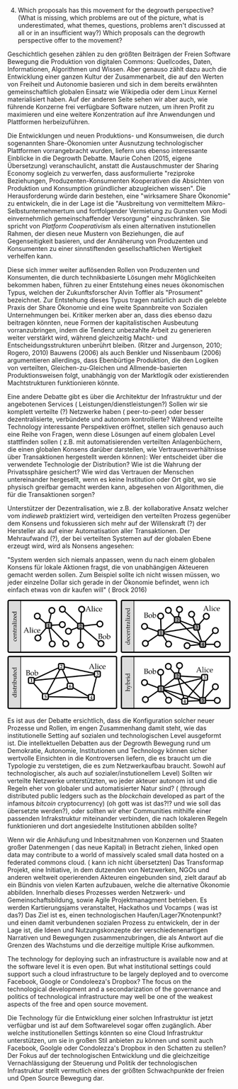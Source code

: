4. Which proposals has this movement for the degrowth perspective? (What is missing, which problems are out of the picture, what is underestimated, what themes, questions, problems aren't discussed at all or in an insufficient way?) Which proposals can the degrowth perspective offer to the movement?

Geschichtlich gesehen zählen zu den größten Beiträgen der Freien Software Bewegung die Produktion von digitalen Commons: Quellcodes, Daten, Informationen, Algorithmen und Wissen. Aber genauso zählt dazu auch die Entwicklung einer ganzen Kultur der Zusammenarbeit, die auf den Werten von Freiheit und Autonomie basieren und sich in dem bereits erwähnten gemeinschaftlich globalen Einsatz wie Wikipedia oder dem Linux Kernel materialisiert haben.
Auf der anderen Seite sehen wir aber auch, wie führende Konzerne frei verfügbare Software nutzen, um ihren Profit zu maximieren und eine weitere Konzentration auf ihre Anwendungen und Plattformen herbeizuführen.

Die Entwicklungen und neuen Produktions- und Konsumweisen, die durch sogenannten Share-Ökonomien unter Ausnutzung technologischer Plattformen vorrangebracht wurden, liefern uns ebenso interessante Einblicke in die Degrowth Debatte. Maurie Cohen (2015, eigene Übersetzung) veranschaulicht, anstatt die Austauschmuster der Sharing Economy sogleich zu verwerfen, dass ausformulierte "reziproke Beziehungen, Produzenten-Konsumenten Kooperativen die Absichten von Produktion und Konsumption gründlicher abzugleichen wissen". Die Herausforderung würde darin bestehen, eine "wirksamere Share Ökonomie" zu entwickeln, die in der Lage ist die "Ausbreitung von vermitteltem Mikro-Selbstunternehmertum und fortfolgender Vermietung zu Gunsten von Modi einvernehmlich gemeinschaffender Versorgung" einzuschränken.
Sie spricht von *Platform Cooperativism* als einen alternativen  instutionellen Rahmen, der diesen neue Mustern von Beziehungen, die auf Gegenseitigkeit basieren, und der Annäherung von Produzenten und Konsumenten zu einer sinnstiftenden gesellschaftlichen Wertigkeit verhelfen kann.

Diese sich immer weiter auflösenden Rollen von Produzenten und Konsumenten, die durch technikbasierte Lösungen mehr Möglichkeiten bekommen haben, führen zu einer Entstehung eines neues ökonomischen Typus, welchen der Zukunftsforscher Alvin Toffler als "Prosument" bezeichnet. Zur Entstehung dieses Typus tragen natürlich auch die gelebte Praxis der Share Ökonomie und eine weite Spannbreite von Sozialen Unternehmungen bei. Kritiker merken aber an, dass dies ebenso dazu beitragen könnten, neue Formen der kapitalistischen Ausbeutung vorranzubringen, indem die Tendenz unbezahlte Arbeit zu generieren weiter verstärkt wird, während gleichzeitig Macht- und Entscheidungsstrukturen unberührt bleiben. (Ritzer and Jurgenson, 2010; Rogero, 2010)
Bauwens (2006) als auch Benkler und Nissenbaum (2006) argumentieren allerdings, dass Ebenbürtige Produktion, die den Logiken von verteilten, Gleichen-zu-Gleichen und Allmende-basierten Produktionsweisen folgt, unabhängig von der Marktlogik oder existierenden Machtstrukturen funktionieren könnte.

Eine andere Debatte gibt es über die Architektur der Infrastruktur und der angebotenen Services ( Leistungen/dienstleistungen?)
Sollen wir sie komplett verteilte (?) Netzwerke haben ( peer-to-peer) oder besser dezentralisierte, verbündete und autonom kontrollierte? Während verteilte Technology interessante Perspektiven eröffnet, stellen sich genauso auch eine Reihe von Fragen, wenn diese Lösungen auf einem globalen Level stattfinden sollen ( z.B. mit automatisierenden verteilten Anlagenbüchern, die einen globalen Konsens darüber darstellen, wie Vertrauensverhältnisse über Transaktionen hergestellt werden können): Wer entscheidet über die verwendete Technologie der Distribution? Wie ist die Wahrung der Privatssphäre gesichert? Wie wird das Vertrauen der Menschen untereinander hergesellt, wenn es keine Institution oder Ort gibt, wo sie physisch greifbar gemacht werden kann, abgesehen von Algorithmen, die für die Transaktionen sorgen?

Unterstützer der Dezentralisation, wie z.B. der kollaborative Ansatz welcher vom *indieweb* praktiziert wird, verteidigen den verteilten Prozess gegenüber dem Konsens und fokussieren sich mehr auf der Willenskraft (?) der Hersteller als auf einer Automatisation aller Transaktionen. Der Mehraufwand (?), der bei verteilten Systemen auf der globalen Ebene erzeugt wird, wird als Nonsens angesehen:

"System werden sich niemals anpassen, wenn du nach einem globalen Konsens für lokale Aktionen fragst, die von unabhängigen Akteueren gemacht werden sollen. Zum Beispiel sollte ich nicht wissen müssen, wo jeder einzelne Dollar sich gerade in der Ökonomie befindet, wenn ich einfach etwas von dir kaufen will" ( Brock 2016)

![Nils Diewald (2012): Decentralized Online Social Networks, In: Handbook of Technical Communication, Handbook of Applied Linguistics 8 (HAL 8), Alexander Mehler and Laurent Romary (Eds), Mouton de Gruyter, Berlin/Boston, p. 461-505.](dsn-cent-decent-distr-federated.svg)


Es ist aus der Debatte ersichtlich, dass die Konfiguration solcher neuer Prozesse und Rollen, im engen Zusammenhang damit steht, wie das institutionelle Setting auf sozialen und technologischen Level ausgeformt ist. Die intellektuellen Debatten aus der Degrowth Bewegung rund um Demokratie, Autonomie, Institutionen und Technology können sicher wertvolle Einsichten in die Kontroversen liefern, die es braucht um die Typologie zu verstetigen, die es zum Netzwerkaufbau braucht. Sowohl auf technologischer, als auch auf sozialer/instutionellem Level) Sollten wir verteilte Netzwerke unterstützten, wo jeder akteuer autonom ist und die Regeln eher von globaler und automatisierter Natur sind? ( (through distributed public ledgers such as the *blockchain* developed as part of the infamous *bitcoin* cryptocurrency) (oh gott was ist das?!? und wie soll das übersetzte werden?), oder sollten wir eher Communities mithilfe einer passenden Infrakstruktur miteinander verbinden, die nach lokaleren Regeln funktionieren und dort angesiedelte Institutionen abbilden sollte?

Wenn wir die Anhäufung und Inbesitznahmen  von Konzernen und Staaten großer Datenmengen ( das neue Kapital) in Betracht ziehen,
linked open data may contribute to a world of massively scaled small data hosted on a federated commons cloud. ( kann ich nicht übersetzten) Das Transformap Projekt, eine Initiative, in dem dutzenden von Netzwerken, NGOs und anderen weltweit operierenden Akteuren eingebunden sind, zielt darauf ab ein Bündnis von vielen Karten aufzubauen, welche die alternative Ökonomie abbilden.
Innerhalb dieses Prozesses  werden Netzwerk- und Gemeinschaftsbildung, sowie Agile Projektmanagment betrieben. Es werden Kartierungsjams veranstaltet, Hackathos und Vocamps ( was ist das?)
Das Ziel ist es, einen technologischen Haufen/Lager7Knotenpunkt? und einen damit verbundenen sozialen Prozess zu entwickeln, der in der Lage ist, die Ideen und Nutzungskonzepte der verschiedenenartigen Narrativen und Bewegungen zusammenzubringen, die als Antwort auf die Grenzen des Wachstums und die derzeitige multiple Krise aufkommen.

The technology for deploying such an infrastructure is available now and at the software level it is even open. But what institutional settings could support such a cloud infrastructure to be largely deployed and to overcome Facebook, Google or Condoleeza's Dropbox? The focus on the technological development and a secondarization of the governance and politics of technological infrastructure may well be one of the weakest aspects of the free and open source movement.

Die Technology für die Entwicklung einer solchen Infrastruktur ist jetzt verfügbar und ist auf dem Softwarelevel sogar offen zugänglich. Aber welche institutionellen Settings könnten so eine Cloud Infrastruktur unterstützen, um sie in großen Stil anbieten zu können und somit auch Facebook, Goolgle oder Condolezza's Dropbox in den Schatten zu stellen? Der Fokus auf der technologischen Entwicklung und die gleichzeitige Vernachlässigung der Steuerung und Politik der technologischen Infrastruktur stellt vermutlich eines der größten Schwachpunkte der freien und Open Source Bewegung dar.
